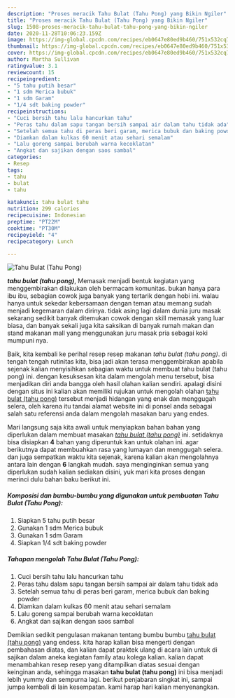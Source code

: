 ```yaml
---
description: "Proses meracik Tahu Bulat (Tahu Pong) yang Bikin Ngiler"
title: "Proses meracik Tahu Bulat (Tahu Pong) yang Bikin Ngiler"
slug: 1508-proses-meracik-tahu-bulat-tahu-pong-yang-bikin-ngiler
date: 2020-11-28T10:06:23.159Z
image: https://img-global.cpcdn.com/recipes/eb0647e80ed9b460/751x532cq70/tahu-bulat-tahu-pong-foto-resep-utama.jpg
thumbnail: https://img-global.cpcdn.com/recipes/eb0647e80ed9b460/751x532cq70/tahu-bulat-tahu-pong-foto-resep-utama.jpg
cover: https://img-global.cpcdn.com/recipes/eb0647e80ed9b460/751x532cq70/tahu-bulat-tahu-pong-foto-resep-utama.jpg
author: Martha Sullivan
ratingvalue: 3.1
reviewcount: 15
recipeingredient:
- "5 tahu putih besar"
- "1 sdm Merica bubuk"
- "1 sdm Garam"
- "1/4 sdt baking powder"
recipeinstructions:
- "Cuci bersih tahu lalu hancurkan tahu"
- "Peras tahu dalam sapu tangan bersih sampai air dalam tahu tidak ada"
- "Setelah semua tahu di peras beri garam, merica bubuk dan baking powder"
- "Diamkan dalam kulkas 60 menit atau sehari semalam"
- "Lalu goreng sampai berubah warna kecoklatan"
- "Angkat dan sajikan dengan saos sambal"
categories:
- Resep
tags:
- tahu
- bulat
- tahu

katakunci: tahu bulat tahu 
nutrition: 299 calories
recipecuisine: Indonesian
preptime: "PT22M"
cooktime: "PT30M"
recipeyield: "4"
recipecategory: Lunch

---
```



![Tahu Bulat (Tahu Pong)](https://img-global.cpcdn.com/recipes/eb0647e80ed9b460/751x532cq70/tahu-bulat-tahu-pong-foto-resep-utama.jpg)

<b><i>tahu bulat (tahu pong)</i></b>, Memasak menjadi bentuk kegiatan yang menggembirakan dilakukan oleh bermacam komunitas. bukan hanya para ibu ibu, sebagian cowok juga banyak yang tertarik dengan hobi ini. walau hanya untuk sekedar kebersamaan dengan teman atau memang sudah menjadi kegemaran dalam dirinya. tidak asing lagi dalam dunia juru masak sekarang sedikit banyak ditemukan cowok dengan skill memasak yang luar biasa, dan banyak sekali juga kita saksikan di banyak rumah makan dan stand makanan mall yang menggunakan juru masak pria sebagai koki mumpuni nya.



Baik, kita kembali ke perihal resep resep makanan <i>tahu bulat (tahu pong)</i>. di tengah tengah rutinitas kita, bisa jadi akan terasa menggembirakan apabila sejenak kalian menyisihkan sebagian waktu untuk membuat tahu bulat (tahu pong) ini. dengan kesuksesan kita dalam mengolah menu tersebut, bisa menjadikan diri anda bangga oleh hasil olahan kalian sendiri. apalagi disini dengan situs ini kalian akan memiliki rujukan untuk mengolah olahan <u>tahu bulat (tahu pong)</u> tersebut menjadi hidangan yang enak dan menggugah selera, oleh karena itu tandai alamat website ini di ponsel anda sebagai salah satu referensi anda dalam mengolah masakan baru yang endes.


Mari langsung saja kita awali untuk menyiapkan bahan bahan yang diperlukan dalam membuat masakan <u><i>tahu bulat (tahu pong)</i></u> ini. setidaknya bisa disiapkan <b>4</b> bahan yang diperuntuk kan untuk olahan ini. agar berikutnya dapat membuahkan rasa yang lumayan dan menggugah selera. dan juga sempatkan waktu kita sejenak, karena kalian akan mengolahnya antara lain dengan <b>6</b> langkah mudah. saya menginginkan semua yang diperlukan sudah kalian sediakan disini, yuk mari kita proses dengan merinci dulu bahan baku berikut ini.

<!--inarticleads1-->

##### Komposisi dan bumbu-bumbu yang digunakan untuk pembuatan Tahu Bulat (Tahu Pong):

1. Siapkan 5 tahu putih besar
1. Gunakan 1 sdm Merica bubuk
1. Gunakan 1 sdm Garam
1. Siapkan 1/4 sdt baking powder




<!--inarticleads2-->

##### Tahapan mengolah Tahu Bulat (Tahu Pong):

1. Cuci bersih tahu lalu hancurkan tahu
1. Peras tahu dalam sapu tangan bersih sampai air dalam tahu tidak ada
1. Setelah semua tahu di peras beri garam, merica bubuk dan baking powder
1. Diamkan dalam kulkas 60 menit atau sehari semalam
1. Lalu goreng sampai berubah warna kecoklatan
1. Angkat dan sajikan dengan saos sambal




Demikian sedikit pengulasan makanan tentang bumbu bumbu <u>tahu bulat (tahu pong)</u> yang endess. kita harap kalian bisa mengerti dengan pembahasan diatas, dan kalian dapat praktek ulang di acara lain untuk di sajikan dalam aneka kegiatan family atau kolega kalian. kalian dapat menambahkan resep resep yang ditampilkan diatas sesuai dengan keinginan anda, sehingga masakan <b>tahu bulat (tahu pong)</b> ini bisa menjadi lebih yummy dan sempurna lagi. berikut penjabaran singkat ini, sampai jumpa kembali di lain kesempatan. kami harap hari kalian menyenangkan.
